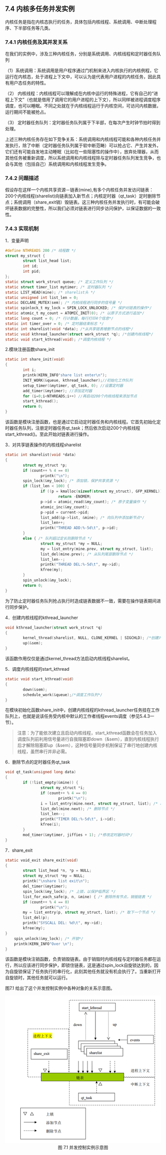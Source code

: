 ## 7.4 内核多任务并发实例

内核任务是指在内核态执行的任务，具体包括内核线程、系统调用、中断处理程序、下半部任务等几类。

### 7.4.1 内核任务及其并发关系

在我们的实例中，涉及三种内核任务，分别是系统调用、内核线程和定时器任务队列

（1）系统调用：系统调用是用户程序通过门机制来进入内核执行的内核例程，它运行在内核态，处于进程上下文中，可以认为是代表用户进程的内核任务，因此具有用户态任务的特性。

（2） 内核线程：内核线程可以理解成在内核中运行的特殊进程，它有自己的“进程上下文”（也就是借用了调用它的用户进程的上下文），所以同样被进程调度程序调度，也可以睡眠。不同之处就在于内核线程运行于内核空间，可访问内核数据，运行期间不能被抢占。

（3） 定时器任务队列：定时器任务队列属于下半部，在每次产生时钟节拍时得到处理。

上述三种内核任务存在如下竞争关系：系统调用和内核线程可能和各种内核任务并发执行，除了中断（定时器任务队列属于软中断范畴）可以抢占它、产生并发外，它们还有可能自发地主动睡眠（比如在一些阻塞性的操作中），放弃处理器，从而其他任务被重新调度，所以系统调用和内核线程除与定时器任务队列发生竞争，也会与其他（包括自己）系统调用和内核线程发生竞争。

### 7.4.2 问题描述

假设存在这样一个内核共享资源－链表(mine),有多个内核任务并发访问链表：200个内核线程(sharelist)向链表加入新节点；内核定时器（qt\_task）定时删除节点；系统调用（share\_exit销）毁链表。这三种内核任务并发执行时，有可能会破坏链表数据的完整性，所以我们必须对链表进行同步访问保护，以保证数据的一致性。

### 7.4.3 实现机制

1．变量声明

```c
#define NTHREADS 200 /* 线程数 */
struct my_struct {
        struct list_head list;
        int id;
        int pid;
};
static struct work_struct queue; /* 定义工作队列 */
static struct timer_list mytimer; /* 定时器队列 */
static LIST_HEAD(mine); /* sharelist头 */
static unsigned int list_len = 0;
static DECLARE_MUTEX(sem); /* 内核线程进行同步的信号量 */
static spinlock_t my_lock = SPIN_LOCK_UNLOCKED; /* 保护对链表的操作*/
static atomic_t my_count = ATOMIC_INIT(0); /* 以原子方式进行追加*/
static long count = 0; /* 行计数器，每行打印4个信息*/
static int timer_over = 0; /* 定时器结束标志 */
static int sharelist(void *data); /*从共享链表增删节点的线程*/
static void kthread_launcher(struct work_struct *q); /*创建内核线程*/
static void start_kthread(void); /*调度内核线程 */
```
2.模块注册函数share\_init
```c
static int share_init(void)
{
        int i;
        printk(KERN_INFO"share list enter\n");
        INIT_WORK(&queue, kthread_launcher);//初始化工作队列
        setup_timer(&mytimer, qt_task, 0); //设置定时器
        add_timer(&mytimer); //添加定时器
        for (i=0;i<NTHREADS;i++) //再启动200个内核线程来添加节点
        start_kthread();
        return 0;
}
```
该函数是模块注册函数，也是通过它启动定时器任务和内核线程。它首先初始化定时器任务队列，注册定时器任务qt\_task；然后依次启动200个内核线程start\_kthread()。至此开始对链表进行操作。

3．对共享链表操作的内核线程sharelist
```c
static int sharelist(void *data)
{
        struct my_struct *p;
        if (count++ % 4 == 0)
                printk("\n");
        spin_lock(&my_lock); /* 添加锁，保护共享资源 */
        if (list_len < 100) {
                if ((p = kmalloc(sizeof(struct my_struct), GFP_KERNEL)) == NULL)
                        return -ENOMEM;
                p->id = atomic_read(&my_count); /* 原子变量操作 */
                atomic_inc(&my_count);
                p->pid = current->pid;
                list_add(&p->list, &mine); /* 向队列中添加新节点*/
                list_len++;
                printk("THREAD ADD:%-5d\t", p->id);
        } 
        else { /* 队列超过定长则删除节点 */
                struct my_struct *my = NULL;
                my = list_entry(mine.prev, struct my_struct, list);
                list_del(mine.prev); /* 从队列尾部删除节点 */
                list_len--;
                printk("THREAD DEL:%-5d\t", my->id);
                kfree(my);
        }
        spin_unlock(&my_lock);
        return 0;
}
```
为了防止定时器任务队列抢占执行时造成链表数据不一致，需要在操作链表期间进行同步保护。

4．创建内核线程的kthread\_launcher
```c
void kthread_launcher(struct work_struct *q)
{
        kernel_thread(sharelist, NULL, CLONE_KERNEL | SIGCHLD); /*创建内核线程*/
        up(&sem);
}
```
该函数作用仅仅是通过kernel\_thread方法启动内核线程sharelist。

5．调度内核线程的start\_kthread
```c
static void start_kthread(void)
{
        down(&sem);
        schedule_work(&queue);/*调度工作队列*/
}
```
在模块初始化函数share\_init中，创建内核线程的kthread\_launcher任务挂在工作队列上，也就是说该任务受内核中默认的工作者线程events调度（参见5.4.3一节）。

>注意：为了能依次建立且启动内核线程，start\_kthread函数会在任务加入调度队列前利用信号量进行自我阻塞即down（&sem），直到内核线程执行后才解除阻塞即up（&sem），这种信号量同步机制保证了串行地创建内核线程，虽然串行并非必需。

6．删除节点的定时器任务qt\_task
```c
void qt_task(unsigned long data)
{
        if (!list_empty(&mine)) {
                struct my_struct *i;
                if (count++ % 4 == 0)
                        printk("\n");
                i = list_entry(mine.next, struct my_struct, list); /* 取下一个节点 */
                list_del(mine.next); /* 删除节点 */
                list_len--;
                printk("TIMER DEL:%-5d\t", i->id);
                kfree(i);
        }
        mod_timer(&mytimer, jiffies + 1); /*修改定时器时间*/
}
```
7．share\_exit
```c
static void_exit share_exit(void)
{
        struct list_head *n, *p = NULL;
        struct my_struct *my = NULL;
        printk("\nshare list exit\n");
        del_timer(&mytimer);
        spin_lock(&my_lock); /* 上锁，以保护临界区 */
        list_for_each_safe(p, n, &mine) { /* 删除所有节点，销毁链表 */
        if (count++ % 4 == 0)
                printk("\n");
        my = list_entry(p, struct my_struct, list); /* 取下一个节点 */
        list_del(p);
        printk("SYSCALL DEL: %d\t", my->id);
        kfree(my);
}
	spin_unlock(&my_lock); /* 开锁*/
	printk(KERN_INFO"Over \n");
}
```
该函数是模块注销函数，负责销毁链表。由于销毁时内核线程与定时器任务都在运行，所以应该进行同步保护，即锁住链表，这是通过spin\_lock自旋锁达到的，因为自旋锁保证了任务执行的串行化，此刻其他任务就没有机会执行了。当重新打开自旋锁时，其他任务就可以运行。

图7.1 给出了这个并发控制实例中各种对象的关系示意图。
<div align=center>
<img src="图7_1.png">
</div>
<div align=center>
图 7.1 并发控制实例示意图	
</div>
